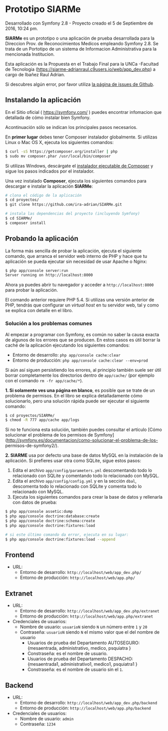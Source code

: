 Prototipo SIARMe  
===================================
Desarrollado con Symfony 2.8 - Proyecto creado el 5 de Septiembre de 2016, 10:24 pm.

**SIARMe** es un prototipo o una aplicación de prueba desarrollada para la Direccion Prov. de Reconocimientos Medicos 
empleando Symfony 2.8. Se trata de un Portotipo de un sistema de Informacion Administrativa para la mencionada Institucion.

Esta aplicación es la Propuesta en el Trabajo Final para la UNCa -Facultad de Tecnologia (https://siarme-adrianraul.c9users.io/web/app_dev.php) a cargo de Ibañez Raul Adrian.

Si descubres algún error, por favor utiliza [la página de issues de
Github]( https://github.com/ira-adrian/SIARMe/issues).

Instalando la aplicación
------------------------
En el Sitio oficial ( https://symfony.com/ ) puedes encontrar infomacion
que detallada de cómo instalar bien Symfony.

Acontinuación sólo se indican los principales pasos necesarios.

En **primer lugar** debes tener Composer instalador globalmente. Si utilizas
Linux o Mac OS X, ejecuta los siguientes comandos:

```bash
$ curl -sS https://getcomposer.org/installer | php
$ sudo mv composer.phar /usr/local/bin/composer
```

Si utilizas Windows, descárgate el [instalador ejecutable de
Composer](https://getcomposer.org/download) y sigue los pasos indicados por el
instalador.

Una vez instalado **Composer**, ejecuta los siguientes comandos para descargar e
instalar la aplicación **SIARMe**:

```bash
# clona el código de la aplicación
$ cd proyectos/
$ git clone https://github.com/ira-adrian/SIARMe.git

# instala las dependencias del proyecto (incluyendo Symfony)
$ cd SIARMe/
$ composer install
```

Probando la aplicación
----------------------

La forma más sencilla de probar la aplicación, ejecuta el siguiente comando, que
arranca el servidor web interno de PHP y hace que tu aplicación se pueda
ejecutar sin necesidad de usar Apache o Nginx:

```bash
$ php app/console server:run
Server running on http://localhost:8000
```

Ahora ya puedes abrir tu navegador y acceder a `http://localhost:8000` para
probar la aplicación.

El comando anterior requiere PHP 5.4. Si utilizas una versión anterior de PHP,
tendrás que configurar un *virtual host* en tu servidor web, tal y como se
explica con detalle en el libro.

### Solución a los problemas comunes

Al empezar a programar con Symfony, es común no saber la causa exacta de algunos
de los errores que se producen. En estos casos es útil borrar la caché de la
aplicación ejecutando los siguientes comandos:

  * Entorno de desarrollo: `php app/console cache:clear`
  * Entorno de producción: `php app/console cache:clear --env=prod`

Si aún así siguen persistiendo los errores, al principio también suele ser útil
borrar completamente los directorios dentro de `app/cache/` (por ejemplo con el
comando `rm -fr app/cache/*`).

**1. Si solamente ves una página en blanco**, es posible que se trate de un
problema de permisos. En el libro se explica detalladamente cómo solucionarlo,
pero una solución rápida puede ser ejecutar el siguiente comando:

```bash
$ cd proyectos/SIARMe/
$ chmod -R 777 app/cache app/logs
```

Si no te funciona esta solución, también puedes consultar el artículo [Cómo
solucionar el problema de los permisos de
Symfony](http://symfony.es/documentacion/como-solucionar-el-problema-de-los-
permisos-de-symfony2/).

**2. SIARME** usa por defecto una base de datos MySQL en la instalación de la aplicación.
Si prefieres usar otra como SQLite, sigue estos pasos:

  1. Edita el archivo `app/config/parameters.yml` descomentando todo lo relacionado
     con SQLite y comentando todo lo relacionado con MySQL.
  2. Edita el archivo `app/config/config.yml` y en la sección `dbal`, descomenta
     todo lo relacionado con SQLite y comenta todo lo relacionado con MySQL.
  3. Ejecuta los siguientes comandos para crear la base de datos y rellenarla
     con datos de prueba:

```bash
$ php app/console assetic:dump
$ php app/console doctrine:database:create
$ php app/console doctrine:schema:create
$ php app/console doctrine:fixtures:load

# si este último comando da error, ejecuta en su lugar:
$ php app/console doctrine:fixtures:load --append

```

Frontend
--------
  * URL:
    * Entorno de desarrollo: `http://localhost/web/app_dev.php/`
    * Entorno de producción: `http://localhost/web/app.php/`
 
Extranet
--------
  * URL:
    * Entorno de desarrollo: `http://localhost/web/app_dev.php/extranet`
    * Entorno de producción: `http://localhost/web/app.php/extranet`
  * Credenciales de usuarios:
    * Nombre de usuario: `usuarioN` siendo `N` un número entre `1` y `20`
    * Contraseña: `usuarioN` siendo `N` el mismo valor que el del nombre de usuario
      * Usuarios de prueba del Departamento AUTOSEGURO: {mesaentrada, administrativo, medico, psquiatra } 
      * Constraseña: es el nombre de usuario.
      * Usuarios de prueba del Departamento DESPACHO: {mesaentrada1, administrativo1, medico1, psquiatra1 } 
      * Constraseña: es el nombre de usuario sin el `1`.
       
Backend
-------
  * URL:
    * Entorno de desarrollo: `http://localhost/web/app_dev.php/backend`
    * Entorno de producción: `http://localhost/web/app.php/backend`
  * Credenciales de usuarios:
    * Nombre de usuario: `admin`
    * Contraseña: `1234`
    

